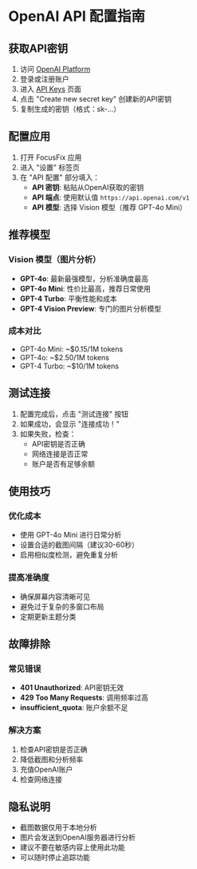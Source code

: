 # OpenAI API 配置指南

## 获取API密钥

1. 访问 [OpenAI Platform](https://platform.openai.com/)
2. 登录或注册账户
3. 进入 [API Keys](https://platform.openai.com/api-keys) 页面
4. 点击 "Create new secret key" 创建新的API密钥
5. 复制生成的密钥（格式：sk-...）

## 配置应用

1. 打开 FocusFix 应用
2. 进入 "设置" 标签页
3. 在 "API 配置" 部分填入：
   - **API 密钥**: 粘贴从OpenAI获取的密钥
   - **API 端点**: 使用默认值 `https://api.openai.com/v1`
   - **API 模型**: 选择 Vision 模型（推荐 GPT-4o Mini）

## 推荐模型

### Vision 模型（图片分析）
- **GPT-4o**: 最新最强模型，分析准确度最高
- **GPT-4o Mini**: 性价比最高，推荐日常使用
- **GPT-4 Turbo**: 平衡性能和成本
- **GPT-4 Vision Preview**: 专门的图片分析模型

### 成本对比
- GPT-4o Mini: ~$0.15/1M tokens
- GPT-4o: ~$2.50/1M tokens
- GPT-4 Turbo: ~$10/1M tokens

## 测试连接

1. 配置完成后，点击 "测试连接" 按钮
2. 如果成功，会显示 "连接成功！"
3. 如果失败，检查：
   - API密钥是否正确
   - 网络连接是否正常
   - 账户是否有足够余额

## 使用技巧

### 优化成本
- 使用 GPT-4o Mini 进行日常分析
- 设置合适的截图间隔（建议30-60秒）
- 启用相似度检测，避免重复分析

### 提高准确度
- 确保屏幕内容清晰可见
- 避免过于复杂的多窗口布局
- 定期更新主题分类

## 故障排除

### 常见错误
- **401 Unauthorized**: API密钥无效
- **429 Too Many Requests**: 调用频率过高
- **insufficient_quota**: 账户余额不足

### 解决方案
1. 检查API密钥是否正确
2. 降低截图和分析频率
3. 充值OpenAI账户
4. 检查网络连接

## 隐私说明

- 截图数据仅用于本地分析
- 图片会发送到OpenAI服务器进行分析
- 建议不要在敏感内容上使用此功能
- 可以随时停止追踪功能

